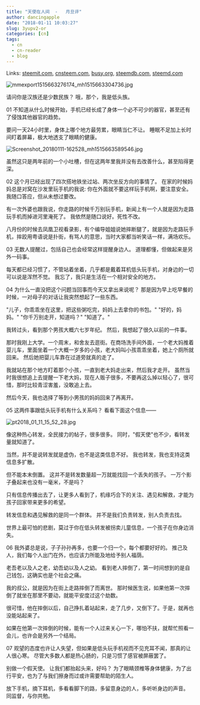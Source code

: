 ```yaml
---
title: "天使在人间  -   月旦评"
author: dancingapple
date: "2018-01-11 10:03:27"
slug: 3yupv2-or
categories: [cn]
tags: 
  - cn
  - cn-reader
  - blog
---
```


Links: [steemit.com](https://steemit.com/cn/@dancingapple/3yupv2-or), [cnsteem.com](https://cnsteem.com/cn/@dancingapple/3yupv2-or), [busy.org](https://busy.org/cn/@dancingapple/3yupv2-or), [steemdb.com](https://steemdb.com/cn/@dancingapple/3yupv2-or), [steemd.com](https://steemd.com/cn/@dancingapple/3yupv2-or)

![mmexport1515663276174_mh1515663304736.jpg](https://steemitimages.com/DQmWr8CGs2xgZDeWiuUKHVbCZBuvnC49FSk4swB2KJiparw/mmexport1515663276174_mh1515663304736.jpg)


请问你是汉族还是少数民族？
哦，那个，我是低头族。


01
不知道从什么时候开始，手机已经长成了身体一个必不可少的器官，甚至还有了侵蚀其他器官的趋势。

要问一天24小时里，身体上哪个地方最劳累，眼睛当仁不让。
睡眠不足加上长时间盯着屏幕，极大地透支了眼睛的健康。

![Screenshot_20180111-162528_mh1515663589546.jpg](https://steemitimages.com/DQmQDWApkHdC5i7aqN23syt8hkAtqStyCk4g14p7T5Yz9xP/Screenshot_20180111-162528_mh1515663589546.jpg)

虽然这只是两年前的一个小吐槽，但在这两年里我并没有去改善什么，甚至陷得更深。

02
这个月已经出现了四次搭地铁坐过站、两次坐反方向的事情了。
在家的时候妈妈总是对窝在沙发里玩手机的我说:
你在外面就不要这样玩手机啊，要注意安全。
我随口答应，但从未想过要改。

有一次外婆也跟我说，你走路的时候千万别玩手机，新闻上有一个人就是因为走路玩手机而掉进河里淹死了。
我依然是随口说好。死性不改。

八月份的时候去凤凰卫视看录影，有个编导姐姐说她摔断腿了，就是因为走路玩手机，摔跤用粤语说是扑街，有骂人的意思，当时大家都当听笑话一样，满场欢乐。

03
无数人提醒过，包括自己也会经常这样提醒身边人。
道理都懂，但做起来是另外一码事。

每天都已经习惯了，不管站着坐着，几乎都是戴着耳机低头玩手机，对身边的一切可以说是浑然不觉。
我忘了，我只是生活在一个相对安全的地方。

04
为什么一直没把这个问题当回事而今天又拿出来说呢？
那是因为早上吃早餐的时候，一对母子的对话让我突然想起了一些东西。

"儿子，你乖乖坐在这里，把这些粥吃完，妈妈上去拿你的书包。"
"好的，妈妈。"
"你千万别走开，知道吗？"
"知道了。"

我转过头，看到那个男孩大概六七岁年纪。
然后，我想起了很久以前的一件事。

那时我刚上大学。一个周末，和舍友去逛街。在商场洗手间外面，一个老大妈推着婴儿车，里面坐着一个大概一岁多的小孩，老大妈叫小孩乖乖坐着，她上个厕所就回来。
然后她把婴儿车靠在过道旁就真的走了。

我就站在那个地方盯着那个小孩，一直到老大妈走出来，然后我才走开。
虽然当时我很想追上去提醒一下老大妈，现在人贩子很多，不要再这么掉以轻心了，很可惜，那时比较青涩害羞，没敢追上去。

然后今天，我也选择了等到小男孩的妈妈回来了再离开。

05
这两件事跟低头玩手机有什么关系吗？
看看下面这个信息——

![pt2018_01_11_15_52_28.jpg](https://steemitimages.com/DQmYHGs4hGhFmvNF33swHLfCpS3vxYRdcJEmKK9uATx3jiL/pt2018_01_11_15_52_28.jpg)

像这种热心转发，全民接力的帖子，很多很多。
同时，"假天使"也不少，看转发量就知道了。

当然，并不是说转发就是虚伪，也不是这类信息不好。
我也转发，我也支持这类信息多扩散。

但不能本末倒置。
这并不是转发数量超一万就能找回一个丢失的孩子。
一万个影子叠起来也没有一毫米，不是吗？

只有信息传播出去了，让更多人看到了，机缘巧合下的关注、遇见和解救，才能为孩子回家带来更多的希望。

转发信息和遇见解救的是同一个群体。
并不是我们负责转发，别人负责去找。

世界上最可怕的悲剧，莫过于你在低头转发被拐卖儿童信息，一个孩子在你身边消失。

06
我外婆总是说，子子孙孙再多，也要一个归一个，每个都要好好的。
推己及人，我们每个人出门在外，也应该力所能及地给予别人福荫。

老吾老以及人之老，幼吾幼以及人之幼。
看到老人摔倒了，第一时间想到的是自己钱包，这确实也是个社会之痛。

我的叔公，就是因为在街上走路摔倒了而离世。
那时候医生说，如果他第一次摔倒了就坐在那里不要动，就能平安度过这个劫数。

很可惜，他在摔倒以后，自己挣扎着站起来，走了几步，又倒下了。于是，就再也没能站起来了。

如果在他第一次摔倒的时候，能有一个人过来关心一下，哪怕不扶，就帮忙照看一会儿，也许会是另外一个结局。

07
观望的态度也许让人失望，但如果是低头玩手机视而不见充耳不闻，那真的让人很心寒。
尽管大多数人都是热心肠的，只是习惯了感官被屏蔽罢了。

别做一个假天使。
让我们都抬起头来，好吗？
为了眼睛颈椎等身体健康，为了出行平安，也为了与我们擦身而过或许需要帮助的陌生人。

放下手机，摘下耳机，多看看脚下的路，多留意身边的人，多听听身边的声音。
同监督，与你共勉。
